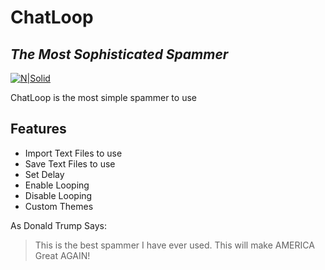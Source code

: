 # ChatLoop
## _The Most Sophisticated Spammer_

[![N|Solid](https://imgur.com/bhHEozB.png)](https://www.whitehouse.gov/)


ChatLoop is the most simple spammer to use
## Features

- Import Text Files to use
- Save Text Files to use
- Set Delay
- Enable Looping
- Disable Looping
- Custom Themes


As Donald Trump Says:
> This is the best spammer I have ever used.
>This will make AMERICA Great AGAIN!
